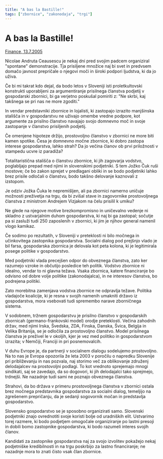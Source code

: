```yaml
---
title: "A bas la Bastille!"
tags: ["zbornice", "zakonodaja", "trgi"]
---
```


# A bas la Bastille!

[Finance, 13.7.2005](https://www.finance.si/126227/Farsa-gospodarskih-zastopnikov-A-bas-la-Bastille)

Nicolae Andruta Ceausescu je nekaj dni pred svojim padcem organiziral "spontane" demonstracije. Tja prisiljene množice naj bi svet in predvsem domačo javnost prepričale o njegovi moči in široki podpori ljudstva, ki da jo uživa.

Če bi mi takrat kdo dejal, da bodo letos v Sloveniji isti proletkultovski konstrukti uporabljeni za argumentiranje prisilnega članstva podjetij v gospodarski zbornici, bi ga verjetno poskušal pomiriti z: "Ne skrbi, kaj takšnega se pri nas ne more zgoditi."

In vendar predstavniki zbornice in lojalisti, ki zastopajo izrazito manjšinska stališča in v gospodarstvu ne uživajo omembe vredne podpore, kot argumente za prisilno članstvo navajajo svojo domnevno moč in svoje zastopanje v članstvo prisiljenih podjetij.

Če omenjene hipoteze držijo, prostovoljno članstvo v zbornici ne more biti kamen spotike. Česa je domnevno močne zbornice, ki dobro zastopa interese gospodarstva, lahko strah? Da jo večina članov ob prvi priložnosti v stampedu ucvre iz paradiža?

Totalitaristična stališča o članstvu zbornice, ki jih zagovarja vodstvo, poglabljajo prepad med njimi in slovenskimi podjetniki. S tem Jožko Čuk ruši mostove; če bo zakon sprejet v predlagani obliki in se bodo podjetniki lahko brez prisile odločali o članstvu, bodo takšno delovanje kaznovali z izstopom.

Je odziv Jožka Čuka le nepremišljen, ali pa zbornici namerno uničuje možnosti preživetja na trgu, da bi zvišal stave in zagovornike prostovoljnega članstva z ministrom Andrejem Vizjakom na čelu prisilil k umiku?

Ne glede na njegove motive brezkompromisno in uničevalno vedenje ni skladno z ustvarjalnim duhom gospodarstva, ki naj bi ga zastopal; sočutje pa si zasluži tudi 250 zaposlenih v zbornici, ki jim je njihov general namenil vlogo kamikaz.

Če sodimo po rezultatih, v Sloveniji v preteklosti ni bilo močnega in učinkovitega zastopnika gospodarstva. Socialni dialog pod prejšnjo vlado je bil farsa, gospodarska zbornica je delovala kot peta kolona, ki je legitimirala posege politike v gospodarstvo.

Med podjetniki vlada precejšen odpor do obveznega članstva, zato ker razumejo vzroke in občutijo posledice teh politik. Vodstvo zbornice ni idealno, vendar to ni glavna težava. Vsaka zbornica, katere financiranje bo odvisno od dobre volje politike (zakonodajalca), in ne interesov članstva, bo podrejena politiki.

Zato morebitna zamenjava vodstva zbornice ne odpravlja težave. Politika vladajoče koalicije, ki je resna v svojih namenih umakniti državo iz gospodarstva, mora vsebovati tudi spremembo narave zborničnega sistema.

V sodobnem, tržnem gospodarstvu je prisilno članstvo v gospodarskih zbornicah (germano-frankovski model) orodje preteklosti. Večina zahodnih držav, med njimi Irska, Švedska, ZDA, Finska, Danska, Švica, Belgija in Velika Britanija, se je odločila za prostovoljno članstvo. Model prisilnega članstva je preživel le v okoljih, kjer je vez med politiko in gospodarstvom izrazita; v Nemčiji, Franciji in pri posnemovalcih.

V duhu Evrope je, da partnerji v socialnem dialogu sodelujemo prostovoljno. Na to nas je Evropa opozorila že leta 2003 v poročilu o napredku Slovenije pri približevanju in nas pozvala, naj storimo več za oblikovanje združenj delodajalcev na prostovoljni podlagi. To kot vrednoto sprejemajo mnogi sindikati, saj se zavedajo, da so dogovori, ki jih delodajalci tako sprejmejo, trdnejši. Ne nazadnje tudi sami ne poznajo obveznega članstva.

Strahovi, da bo država v primeru prostovoljnega članstva v zbornici ostala brez močnega predstavnika gospodarstva za socialni dialog, temeljijo na zgrešenem prepričanju, da je sedanji sogovornik močan in predstavlja gospodarstvo.

Slovensko gospodarstvo se je sposobno organizirati samo. Slovenski podjetniki znajo ovrednotiti svoje koristi bolje od uradniških elit. Ustvarimo torej razmere, ki bodo podjetjem omogočale organiziranje po lastni presoji in dobili bomo zastopnike gospodarstva, ki bodo razumeli interes svojih članov.

Kandidati za zastopnike gospodarstva naj za svojo izvolitev pokažejo nekaj podjetniške kredibilnosti in na trgu poskrbijo za lastno financiranje; ne nazadnje mora to znati čisto vsak član zbornice.
